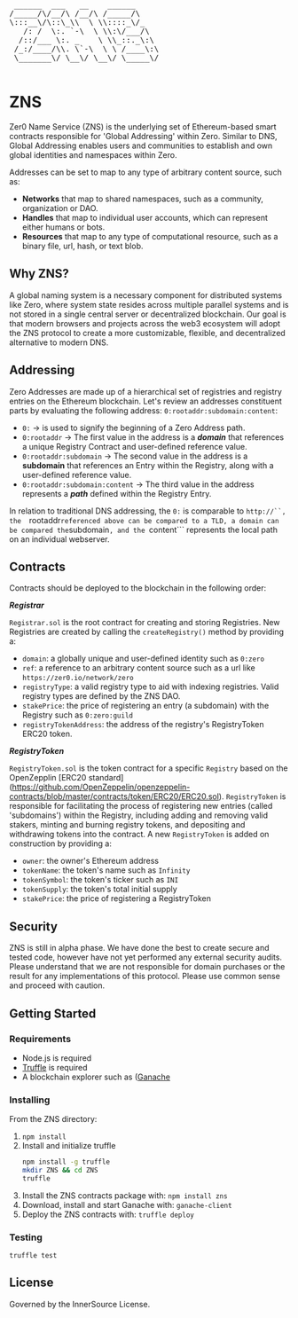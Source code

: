 <pre>
 ______  ___   __    ______ 
/_____/\/__/\ /__/\ /_____/\
\:::__\/\::\_\\  \ \\::::_\/_
   /: /  \:. `-\  \ \\:\/___/\
  /::/___ \:. _    \ \\_::._\:\
 /_:/____/\\. \`-\  \ \ /____\:\
 \_______\/ \__\/ \__\/ \_____\/   

</pre>

# ZNS

Zer0 Name Service (ZNS) is the underlying set of Ethereum-based smart contracts responsible for 'Global Addressing' within Zero. Similar to DNS, Global Addressing enables users and communities to establish and own global identities and namespaces within Zero. 

Addresses can be set to map to any type of arbitrary content source, such as:

- **Networks** that map to shared namespaces, such as a community, organization or DAO. 
- **Handles** that map to individual user accounts, which can represent either humans or bots.
- **Resources** that map to any type of computational resource, such as a binary file, url, hash, or text blob. 

## Why ZNS?

A global naming system is a necessary component for distributed systems like Zero, where system state resides across multiple parallel systems and is not stored in a single central server or decentralized blockchain. Our goal is that modern browsers and projects across the web3 ecosystem will adopt the ZNS protocol to create a more customizable, flexible, and decentralized alternative to modern DNS.
 
## Addressing

Zero Addresses are made up of a hierarchical set of registries and registry entries on the Ethereum blockchain. Let's review an addresses constituent parts by evaluating the following address: ```0:rootaddr:subdomain:content```:

- ```0:``` -> is used to signify the beginning of a Zero Address path.
- ```0:rootaddr``` -> The first value in the address is a ***domain*** that references a unique Registry Contract and user-defined reference value.
- ```0:rootaddr:subdomain``` -> The second value in the address is a **subdomain** that references an Entry within the Registry, along with a user-defined reference value.
- ```0:rootaddr:subdomain:content``` -> The third value in the address represents a ***path*** defined within the Registry Entry.

In relation to traditional DNS addressing, the ```0:``` is comparable to ```http://``, the  ```rootaddr``` referenced above can be compared to a TLD, a domain can be compared the ```subdomain```, and the ```content``` represents the local path on an individual webserver. 

## Contracts

Contracts should be deployed to the blockchain in the following order:

***Registrar***

  ```Registrar.sol``` is the root contract for creating and storing Registries. New Registries are created by calling the ```createRegistry()``` method by providing a:
   - ```domain```: a globally unique and user-defined identity such as ```0:zero```
   - ```ref```: a reference to an arbitrary content source such as a url like ```https://zer0.io/network/zero```
   - ```registryType```: a valid registry type to aid with indexing registries. Valid registry types are defined by the ZNS DAO.
   - ```stakePrice```: the price of registering an entry (a subdomain) with the Registry such as ```0:zero:guild```
   - ```registryTokenAddress```: the address of the registry's RegistryToken ERC20 token.

***RegistryToken***

  ```RegistryToken.sol``` is the token contract for a specific ```Registry``` based on the OpenZepplin [ERC20 standard] (https://github.com/OpenZeppelin/openzeppelin-contracts/blob/master/contracts/token/ERC20/ERC20.sol). ```RegistryToken``` is responsible for facilitating the process of registering new entries (called 'subdomains') within the Registry, including adding and removing valid stakers, minting and burning registry tokens, and depositing and withdrawing tokens into the contract. A new ```RegistryToken``` is added on construction by providing a:
   - ```owner```: the owner's Ethereum address
   - ```tokenName```: the token's name such as ```Infinity```
   - ```tokenSymbol```: the token's ticker such as ```INI```
   - ```tokenSupply```: the token's total initial supply
   - ```stakePrice```: the price of registering a RegistryToken

## Security

ZNS is still in alpha phase. We have done the best to create secure and tested code, however have not yet performed any external security audits. Please understand that we are not responsible for domain purchases or the result for any implementations of this protocol. Please use common sense and proceed with caution. 

## Getting Started

### Requirements 

- Node.js is required
- [Truffle](https://github.com/ConsenSys/truffle) is required
- A blockchain explorer such as ([Ganache](https://www.trufflesuite.com/ganache)

### Installing 

From the ZNS directory:

1. ```npm install```
2. Install and initialize truffle
   ```sh
   npm install -g truffle
   mkdir ZNS && cd ZNS
   truffle
   ```
3. Install the ZNS contracts package with: ```npm install zns```
4. Download, install and start Ganache with: ```ganache-client```
5. Deploy the ZNS contracts with: ```truffle deploy```

### Testing

```truffle test```

## License

Governed by the InnerSource License.
